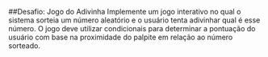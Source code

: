 ##Desafio: Jogo do Adivinha
Implemente um jogo interativo no qual o sistema sorteia um número aleatório e o usuário
tenta adivinhar qual é esse número. O jogo deve utilizar condicionais para determinar a
pontuação do usuário com base na proximidade do palpite em relação ao número sorteado.
